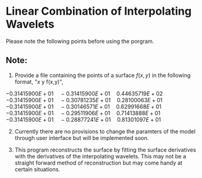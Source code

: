 # Linear Combination of Interpolating Wavelets
Please note the following points before using the porgram.

## Note:

1) Provide a file containing the points of a surface $f(x,y)$ in the following format, "x y f(x,y)", 

$-0.31415900E+01\quad -0.31415900E+01\quad 0.44635719E+02$\
$-0.31415900E+01\quad -0.30781235E+01\quad  0.28100063E+01$\
$-0.31415900E+01\quad -0.30146571E+01\quad  0.62991668E+01$\
$-0.31415900E+01\quad -0.29511906E+01\quad  0.71413888E+01$\
$-0.31415900E+01\quad -0.28877241E+01\quad  0.81301097E+01$
    
2) Currently there are no provisions to change the paramters of the model through user interface but will be implemented soon.

3) This program reconstructs the surface by fitting the surface derivatives with the derivatives of the interpolating wavelets. This may not be a straight forward method of reconstruction but may come handy at certain situations. 
